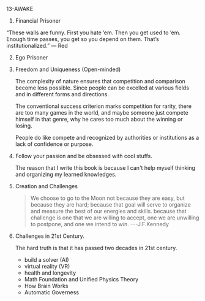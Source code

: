 13-AWAKE

1. Financial Prisoner

“These walls are funny. First you hate ’em. Then you get used to ’em. Enough time passes, you get so you depend on them. That’s institutionalized.” — Red

2. Ego Prisoner

3. Freedom and Uniqueness (Open-minded)

    The complexity of nature ensures that competition and comparison become less possible. Since people can be excelled at various fields and in different forms and directions. 
    
    The conventional success criterion marks competition for rarity, there are too many games in the world, and maybe someone just compete himself in that genre, why he cares too much about the winning or losing.
    
    People do like compete and recognized by authorities or institutions as a lack of confidence or purpose.  

4. Follow your passion and be obsessed with cool stuffs.
    
    The reason that I write this book is because I can't help myself thinking and organizing my learned knowledges. 
    
5. Creation and Challenges

    > We choose to go to the Moon not because they are easy, but because they are hard; because that goal will serve to organize and measure the best of our energies and skills. because that challenge is one that we are willing to accept, one we are unwilling to postpone, and one we intend to win.     ---J.F.Kennedy


6. Challenges in 21st Century. 

    The hard truth is that it has passed two decades in 21st century.
    
     - build a solver (AI)
     - virtual reality (VR)
     - health and longevity
     - Math Foundation and Unified Physics Theory
     - How Brain Works
     - Automatic Governess
